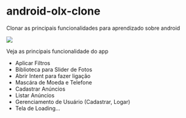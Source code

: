# android-olx-clone
Clonar as principais funcionalidades para aprendizado sobre android 

<img src="https://user-images.githubusercontent.com/21367563/98499520-83c9aa80-2228-11eb-99ad-1eb7b1440add.png"/>

Veja as principais funcionalidade do app
<ul>
<li>Aplicar Filtros </li>
<li>Biblioteca para Slider de Fotos</li>
<li>Abrir Intent para fazer ligação </li>
<li>Mascára de Moeda e Telefone</li>
<li>Cadastrar Anúncios</li>
<li>Listar Anúncios</li>
<li>Gerenciamento de Usuário (Cadastrar, Logar) </li>
<li>Tela de Loading...</li>
</ul>
